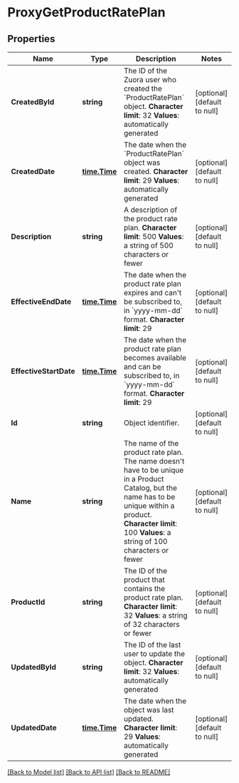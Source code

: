 # ProxyGetProductRatePlan

## Properties
Name | Type | Description | Notes
------------ | ------------- | ------------- | -------------
**CreatedById** | **string** | The ID of the Zuora user who created the &#x60;ProductRatePlan&#x60; object. **Character limit**: 32 **Values**: automatically generated  | [optional] [default to null]
**CreatedDate** | [**time.Time**](time.Time.md) |  The date when the &#x60;ProductRatePlan&#x60; object was created. **Character limit**: 29 **Values**: automatically generated  | [optional] [default to null]
**Description** | **string** | A description of the product rate plan. **Character limit**: 500 **Values**: a string of 500 characters or fewer  | [optional] [default to null]
**EffectiveEndDate** | [**time.Time**](time.Time.md) |  The date when the product rate plan expires and can&#39;t be subscribed to, in &#x60;yyyy-mm-dd&#x60; format. **Character limit**: 29  | [optional] [default to null]
**EffectiveStartDate** | [**time.Time**](time.Time.md) |  The date when the product rate plan becomes available and can be subscribed to, in &#x60;yyyy-mm-dd&#x60; format. **Character limit**: 29  | [optional] [default to null]
**Id** | **string** | Object identifier. | [optional] [default to null]
**Name** | **string** | The name of the product rate plan. The name doesn&#39;t have to be unique in a Product Catalog, but the name has to be unique within a product. **Character limit**: 100 **Values**: a string of 100 characters or fewer  | [optional] [default to null]
**ProductId** | **string** | The ID of the product that contains the product rate plan. **Character limit**: 32 **Values**: a string of 32 characters or fewer  | [optional] [default to null]
**UpdatedById** | **string** | The ID of the last user to update the object. **Character limit**: 32 **Values**: automatically generated  | [optional] [default to null]
**UpdatedDate** | [**time.Time**](time.Time.md) | The date when the object was last updated. **Character limit**: 29 **Values**: automatically generated  | [optional] [default to null]

[[Back to Model list]](../README.md#documentation-for-models) [[Back to API list]](../README.md#documentation-for-api-endpoints) [[Back to README]](../README.md)


